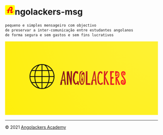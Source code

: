 # ![icone-angolackers](app/static/img/logo/favicon_io/favicon-32x32.png)ngolackers-msg

    pequeno e simples mensageiro com objectivo
    de preservar a inter-comunicação entre estudantes angolanos
    de forma segura e sem gastos e sem fins lucrativos

![logo-angolackers](app/static/img/logo/05.png)

---

&copy; 2021 [Angolackers Academy](#) 
